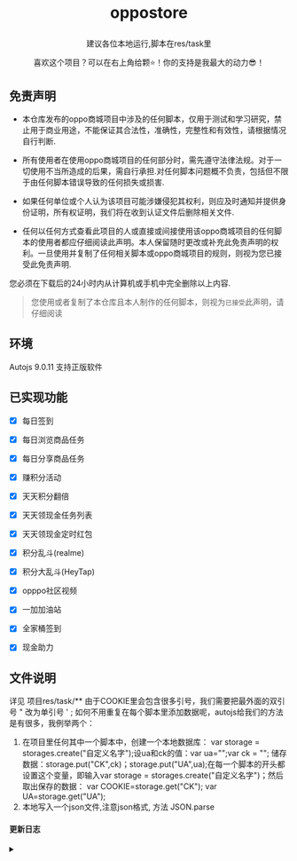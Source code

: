 # <p align="center">oppostore</p>
<p align="center">建议各位本地运行,脚本在res/task里</P>
<p align="center">喜欢这个项目？可以在右上角给颗⭐！你的支持是我最大的动力😎！</P>

## 免责声明
- 本仓库发布的oppo商城项目中涉及的任何脚本，仅用于测试和学习研究，禁止用于商业用途，不能保证其合法性，准确性，完整性和有效性，请根据情况自行判断.

- 所有使用者在使用oppo商城项目的任何部分时，需先遵守法律法规。对于一切使用不当所造成的后果，需自行承担.对任何脚本问题概不负责，包括但不限于由任何脚本错误导致的任何损失或损害.

- 如果任何单位或个人认为该项目可能涉嫌侵犯其权利，则应及时通知并提供身份证明，所有权证明，我们将在收到认证文件后删除相关文件.

- 任何以任何方式查看此项目的人或直接或间接使用该oppo商城项目的任何脚本的使用者都应仔细阅读此声明。本人保留随时更改或补充此免责声明的权利。一旦使用并复制了任何相关脚本或oppo商城项目的规则，则视为您已接受此免责声明.

您必须在下载后的24小时内从计算机或手机中完全删除以上内容.

> 您使用或者复制了本仓库且本人制作的任何脚本，则视为`已接受`此声明，请仔细阅读

## 环境

Autojs 9.0.11
支持正版软件

## 已实现功能
* [x] 每日签到
* [x] 每日浏览商品任务
* [x] 每日分享商品任务
* [x] 赚积分活动
* [x] 天天积分翻倍
* [x] 天天领现金任务列表
* [x] 天天领现金定时红包
* [x] 积分乱斗(realme)
* [x] 积分大乱斗(HeyTap)
* [x] opppo社区视频
* [x] 一加加油站
* [x] 全家桶签到
* [x] 现金助力




## 文件说明
详见 项目res/task/**
由于COOKIE里会包含很多引号，我们需要把最外面的双引号 " 改为单引号 '  ;
如何不用重复在每个脚本里添加数据呢，autojs给我们的方法是有很多，我例举两个：
1.  在项目里任何其中一个脚本中，创建一个本地数据库： var storage = storages.create("自定义名字");设ua和ck的值：var ua="";var ck = ""; 储存数据：storage.put("CK",ck)；storage.put("UA",ua);在每一个脚本的开头都设置这个变量，即输入var storage = storages.create("自定义名字")；然后取出保存的数据： var COOKIE=storage.get("CK"); var UA=storage.get("UA");
2.  本地写入一个json文件,注意json格式, 方法 JSON.parse



#### 更新日志
<details>
<summary> </summary>
 
> 证明该项目仍然存活

2021-11-25

</details>
